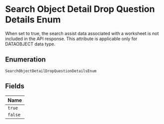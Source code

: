 
# Search Object Detail Drop Question Details Enum

When set to true, the search assist data associated with a worksheet is not included in the API response. This attribute is applicable only for DATAOBJECT data type.

## Enumeration

`SearchObjectDetailDropQuestionDetailsEnum`

## Fields

| Name |
|  --- |
| `true` |
| `false` |

